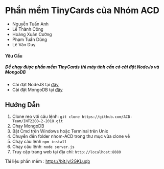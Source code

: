 # Phần mềm TinyCards của Nhóm ACD
* Nguyễn Tuấn Anh
* Lê Thành Công
* Hoàng Xuân Cường
* Phạm Tuấn Dũng
* Lê Văn Duy

#### Yêu Cầu
##### Để chạy được phần mềm TinyCards thì máy tính cần có cài đặt NodeJs và MongoDB
* Cài đặt NodeJS tại [đây](https://nodejs.org/en/download/current/)
* Cài đặt MongoDB tại [đây](https://www.mongodb.com/download-center#community)

## Hướng Dẫn

1. Clone reo với câu lệnh: `git clone https://github.com/ACD-Team/INT2208-2-2018.git`
2. Chạy MongoDB
3. Bật Cmd trên Windows hoặc Terminal trên Unix
4. Chuyển đến folder nhom-ACD trong thư mục vừa clone về
5. Chạy câu lệnh `npm install`
6. Chạy câu lệnh:  `node server.js`
7. Truy cập trang web tại địa chỉ: `http://localhost:8080`

Tài liệu phần mềm : https://bit.ly/2GKLuqb
